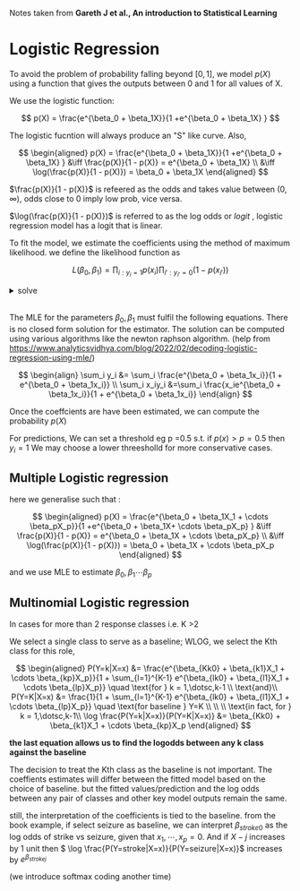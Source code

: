 Notes taken from  **Gareth J et al., An introduction to Statistical Learning**

# Logistic Regression

To avoid the problem of probability falling beyond $[0,1]$, we model $p(X)$ using a function that gives the outputs between 0 and 1 for all values of X. 

We use the logistic function:

$$
p(X) = \frac{e^{\beta_0 + \beta_1X}}{1 +e^{\beta_0 + \beta_1X} } 
$$

The logistic fucntion will always produce an "S" like curve. Also,

$$
\begin{aligned}
p(X) = \frac{e^{\beta_0 + \beta_1X}}{1 +e^{\beta_0 + \beta_1X} } &\iff \frac{p(X)}{1 - p(X)} = e^{\beta_0 + \beta_1X} \\
&\iff \log(\frac{p(X)}{1 - p(X)}) = \beta_0 + \beta_1X
\end{aligned}
$$

$\frac{p(X)}{1 - p(X)}$ is refeered as the odds and takes value between $(0,\infty)$, odds close to 0 imply low prob, vice versa.

$\log(\frac{p(X)}{1 - p(X)})$ is referred to as the log odds or _logit_ , logistic regression model has a logit that is linear.


To fit the model, we estimate the coefficients using the method of maximum likelihood. we define the likelihood function as 

$$
L(\beta_0,\beta_1) = \prod_{i : y_i = 1} p(x_i) \prod_{i': y_{i'} = 0} (1-p(x_{i'}))
$$

<details>

<summary>solve</summary>

```math
\begin{aligned}
l((\beta_0,\beta_1)) &= \sum \log p(x_i)+ \sum \log (1-p(x_{i'})) \\
&= \sum \log(e^{\beta_0 + \beta_1x_i}) - \log(1 + e^{\beta_0 + \beta_1x_i}) \\
&+ \sum \log(1) - \log(1 + e^{\beta_0 + \beta_1x_{i'}}) \\
&= \sum_{i : y_i = 1} (\beta_0 + \beta_1x_i) - \sum_i \log(1 + e^{\beta_0 + \beta_1x_i}) \\
\\
\frac{\partial l}{\partial \beta_0} &= \sum_{i : y_i = 1} 1 - \sum_i \frac{e^{\beta_0 + \beta_1x_i}}{1 + e^{\beta_0 + \beta_1x_i}} \rightarrow \text{set to } 0 \\
\\
\frac{\partial l}{\partial \beta_1} &= \sum_{i : y_i = 1} x_i - \sum_i \frac{x_ie^{\beta_0 + \beta_1x_i}}{1 + e^{\beta_0 + \beta_1x_i}} \rightarrow \text{set to } 0 \\
\end{aligned}
```

</details> <br>

The MLE for the parameters $\beta_0, \beta_1$ must fulfil the following equations. There is no closed form solution for the estimator. The solution can be computed using various algorithms like the newton raphson algorithm. (help from https://www.analyticsvidhya.com/blog/2022/02/decoding-logistic-regression-using-mle/)

$$
\begin{align}
\sum_i y_i &= \sum_i \frac{e^{\beta_0 + \beta_1x_i}}{1 + e^{\beta_0 + \beta_1x_i}} \\
\sum_i x_iy_i &=\sum_i \frac{x_ie^{\beta_0 + \beta_1x_i}}{1 + e^{\beta_0 + \beta_1x_i}}
\end{align}
$$

Once the coeffcients are have been estimated, we can compute the probability $p(X)$

For predictions, We can set a threshold eg p =0.5 s.t. if $p(x) > p = 0.5$ then $y_i = 1$ We may choose a lower threesholld for more conservative cases. 

## Multiple Logistic regression

here we generalise such that :

$$
\begin{aligned}
p(X) = \frac{e^{\beta_0 + \beta_1X_1 + \cdots \beta_pX_p}}{1 +e^{\beta_0 + \beta_1X+ \cdots \beta_pX_p} } &\iff \frac{p(X)}{1 - p(X)} = e^{\beta_0 + \beta_1X + \cdots \beta_pX_p} \\
&\iff \log(\frac{p(X)}{1 - p(X)}) = \beta_0 + \beta_1X + \cdots \beta_pX_p
\end{aligned}
$$

and we use MLE to estimate $\beta_0 ,\beta_1  \cdots \beta_p$

## Multinomial Logistic regression

In cases for more than 2 response classes i.e. K >2

We select a single class to serve as a baseline; WLOG, we select the Kth class for this role,

$$
\begin{aligned}
P(Y=k|X=x) &= \frac{e^{\beta_{Kk0} + \beta_{k1}X_1 + \cdots \beta_{kp}X_p}}{1 + \sum_{l=1}^{K-1} e^{\beta_{lk0} + \beta_{l1}X_1 + \cdots \beta_{lp}X_p}} \quad \text{for } k = 1,\dotsc,k-1 \\
\text{and}\\
P(Y=K|X=x) &= \frac{1}{1 + \sum_{l=1}^{K-1} e^{\beta_{lk0} + \beta_{l1}X_1 + \cdots \beta_{lp}X_p}} \quad \text{for baseline } Y=K \\
\\
\\
\text{in fact, for }  k = 1,\dotsc,k-1\\
\log \frac{P(Y=k|X=x)}{P(Y=K|X=x)} &= \beta_{Kk0} + \beta_{k1}X_1 + \cdots \beta_{kp}X_p
\end{aligned}
$$

**the last equation allows us to find the logodds between any k class against the baseline**

The decision to treat the Kth class as the baseline is not important. The coeffients estimates will differ between the fitted model based on the choice of baseline. but the fitted values/prediction and the log odds between any pair of classes and other key model outputs remain the same. 

still, the interpretation of the coefficients is tied to the baseline. from the book example, if select seizure as baseline, we can interpret $\beta_{stroke0}$ as the log odds of strike vs seizure, given that $x_1,\cdots,x_p = 0$. And if $X-j$ increases by 1 unit then $ \log \frac{P(Y=stroke|X=x)}{P(Y=seizure|X=x)}$ increases by $e^{\beta_{strokej}}$

(we introduce softmax coding another time)
